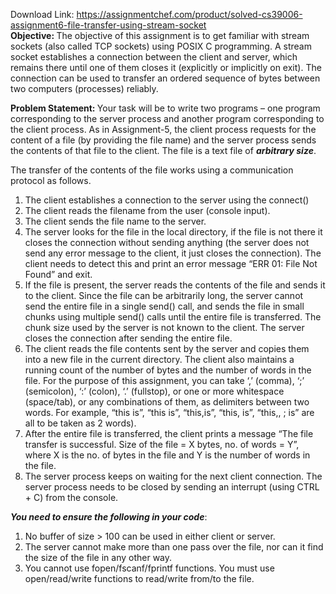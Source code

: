 Download Link: https://assignmentchef.com/product/solved-cs39006-assignment6-file-transfer-using-stream-socket
<br>
<strong>Objective: </strong>The​ objective of this assignment is to get familiar with stream sockets (also called TCP sockets) using POSIX C programming. A stream socket establishes a connection between the client and server, which remains there until one of them closes it (explicitly or implicitly on exit). The connection can be used to transfer an ordered sequence of bytes between two computers (processes) reliably.

<strong>Problem Statement: </strong>Your​ task will be to write two programs – one program corresponding to the server process and another program corresponding to the client process. As in Assignment-5, the client process requests for the content of a file (by providing the file name) and the server process sends the contents of that file to the client. The file is a text file of <strong><em>arbitrary size</em></strong>​.

The transfer of the contents of the file works using a communication protocol as follows.

<ol>

 <li>The client establishes a connection to the server using the connect()​ ​</li>

 <li>The client reads the filename from the user (console input).</li>

 <li>The client sends the file name to the server.</li>

 <li>The server looks for the file in the local directory, if the file is not there it closes the connection without sending anything (the server does not send any error message to the client, it just closes the connection). The client needs to detect this and print an error message “ERR 01: File Not Found” and exit.</li>

 <li>If the file is present, the server reads the contents of the file and sends it to the client. Since the file can be arbitrarily long, the server cannot send the entire file in a single send() call, and sends the file in small chunks using multiple send() calls until the entire file is transferred. The chunk size used by the server is not known to the client. The server closes the connection after sending the entire file.</li>

 <li>The client reads the file contents sent by the server and copies them into a new file in the current directory. The client also maintains a running count of the number of bytes and the number of words in the file. For the purpose of this assignment, you can take ‘,’ (comma), ‘;’ (semicolon), ‘:’ (colon), ‘.’ (fullstop), or one or more whitespace (space/tab), or any combinations of them, as delimiters between two words. For example, “this is”, “this is”, “this,is”, “this, is”, “this,, ; is” are all to be taken as 2 words).</li>

 <li>After the entire file is transferred, the client prints a message “The file transfer is successful. Size of the file = X bytes, no. of words = Y”, where X is the no. of bytes in the file and Y is the number of words in the file.</li>

 <li>The server process keeps on waiting for the next client connection. The server process needs to be closed by sending an interrupt (using CTRL + C) from the console.</li>

</ol>

<strong><em>You need to ensure the following in your code</em></strong>​:

<ol>

 <li>No buffer of size &gt; 100 can be used in either client or server.</li>

 <li>The server cannot make more than one pass over the file, nor can it find the size of the file in any other way.</li>

 <li>You cannot use fopen/fscanf/fprintf functions. You must use open/read/write functions to read/write from/to the file.</li>

</ol>


